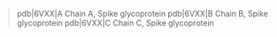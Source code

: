>pdb|6VXX|A Chain A, Spike glycoprotein
>pdb|6VXX|B Chain B, Spike glycoprotein
>pdb|6VXX|C Chain C, Spike glycoprotein

